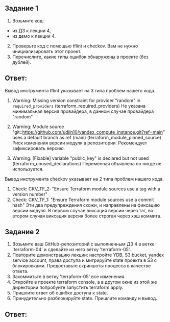 ## Задание 1
1. Возьмите код:
* из ДЗ к лекции 4,
* из демо к лекции 4.
2. Проверьте код с помощью tflint и checkov. Вам не нужно инициализировать этот проект.
3. Перечислите, какие типы ошибок обнаружены в проекте (без дублей).


## Ответ:
Вывод инструмента tflint указывает на 3 типа проблем нашего кода.
1. Warning: Missing version constraint for provider "random" in `required_providers` (terraform_required_providers)
Не указана минимальная версия провайдера, в данном случае провайдера "random" 

2. Warning: Module source "git::https://github.com/udjin10/yandex_compute_instance.git?ref=main" uses a default branch as ref (main) (terraform_module_pinned_source)
Риск изменения версии модуля в репозитории. Рекомендует зафиксировать версию.

3. Warning: [Fixable] variable "public_key" is declared but not used (terraform_unused_declarations)
Переменная объявлена но нигде не используется.

Вывод инструмента checkov указывает на 2 типа проблем нашего кода.
1. Check: CKV_TF_2: "Ensure Terraform module sources use a tag with a version number" 
2. Check: CKV_TF_1: "Ensure Terraform module sources use a commit hash"
Эти два предупреждения схожи, и направлены на фиксацию версии модуля. В первом случае виксация версии через тэг, во втором случая виксация версия более строгая через хэш коммита.

## Задание 2
1. Возьмите ваш GitHub-репозиторий с выполненным ДЗ 4 в ветке 'terraform-04' и сделайте из него ветку 'terraform-05'.
2. Повторите демонстрацию лекции: настройте YDB, S3 bucket, yandex service account, права доступа и мигрируйте state проекта в S3 с блокировками. Предоставьте скриншоты процесса в качестве ответа.
3. Закоммитьте в ветку 'terraform-05' все изменения.
4. Откройте в проекте terraform console, а в другом окне из этой же директории попробуйте запустить terraform apply.
5. Пришлите ответ об ошибке доступа к state.
6. Принудительно разблокируйте state. Пришлите команду и вывод.

## Ответ:
